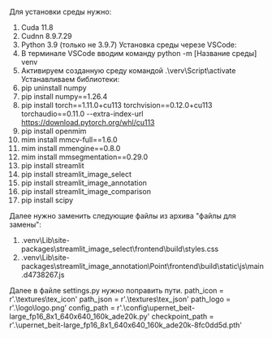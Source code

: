 Для установки среды нужно:
1. Cuda 11.8
2. Cudnn 8.9.7.29
3. Python 3.9 (только не 3.9.7)
Установка среды черезе VSCode:
1. В терминале VSCode вводим команду python -m [Название среды] venv
2. Активируем созданную среду командой .\verv\Script\activate
Устанавливаем библиотеки:
1. pip uninstall numpy
2. pip install numpy==1.26.4
1. pip install torch==1.11.0+cu113 torchvision==0.12.0+cu113 torchaudio==0.11.0 --extra-index-url https://download.pytorch.org/whl/cu113
2. pip install openmim
3. mim install mmcv-full==1.6.0
4. mim install mmengine==0.8.0
5. mim install mmsegmentation==0.29.0
6. pip install streamlit
7. pip install streamlit_image_select
8. pip install streamlit_image_annotation
9. pip install streamlit_image_comparison
10. pip install scipy


Далее нужно заменить следующие файлы из архива "файлы для замены":

1. .venv\Lib\site-packages\streamlit_image_select\frontend\build\styles.css
2. .venv\Lib\site-packages\streamlit_image_annotation\Point\frontend\build\static\js\main.d4738267.js

Далее в файле settings.py нужно поправить пути.
path_icon = r'.\textures\tex_icon'
path_json = r'.\textures\tex_json'
path_logo = r'.\logo\logo.png'
config_path = r'.\config\upernet_beit-large_fp16_8x1_640x640_160k_ade20k.py'
checkpoint_path = r'.\upernet_beit-large_fp16_8x1_640x640_160k_ade20k-8fc0dd5d.pth'

